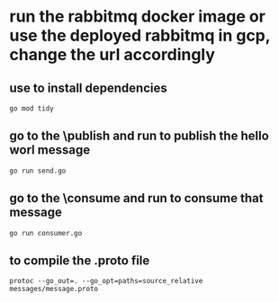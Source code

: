 # run the rabbitmq docker image or use the deployed rabbitmq in gcp, change the url accordingly
## use to install dependencies
```
go mod tidy
```
## go to the \publish and run to publish the hello worl message
```
go run send.go
``` 

## go to the \consume and run to consume that message
```
go run consumer.go
``` 

## to compile the .proto file
```
protoc --go_out=. --go_opt=paths=source_relative messages/message.proto
```
